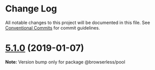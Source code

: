 # Change Log

All notable changes to this project will be documented in this file.
See [Conventional Commits](https://conventionalcommits.org) for commit guidelines.

# [5.1.0](https://github.com/kikobeats/browserless/tree/master/packages/pool/compare/v5.0.0...v5.1.0) (2019-01-07)

**Note:** Version bump only for package @browserless/pool
